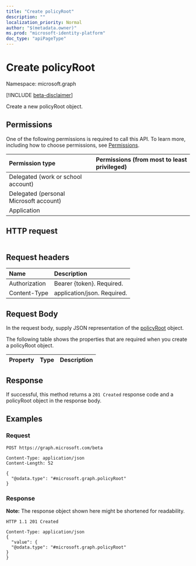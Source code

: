 ```yaml
---
title: "Create policyRoot"
description: ""
localization_priority: Normal
author: "$(metadata.owner)"
ms.prod: "microsoft-identity-platform"
doc_type: "apiPageType"
---
```


# Create policyRoot

Namespace: microsoft.graph

[!INCLUDE [beta-disclaimer](../../includes/beta-disclaimer.md)]

Create a new policyRoot object.

## Permissions

One of the following permissions is required to call this API. To learn more, including how to choose permissions, see [Permissions](/graph/permissions-reference).

| Permission type                        | Permissions (from most to least privileged) |
| :------------------------------------- | :------------------------------------------ |
| Delegated (work or school account)     |                                             |
| Delegated (personal Microsoft account) |                                             |
| Application                            |                                             |

## HTTP request

<!-- {
  "blockType": "ignored"
}
-->

```http

```

## Request headers

| Name          | Description                 |
| :------------ | :-------------------------- |
| Authorization | Bearer {token}. Required.   |
| Content-Type  | application/json. Required. |

## Request Body

In the request body, supply JSON representation of the [policyRoot](../resources/-policyroot.md) object.

<!-- Actions and Functions -->

<!-- CRUD Methods -->

The following table shows the properties that are required when you create a policyRoot object.

| Property | Type | Description |
| :------- | :--- | :---------- |

## Response

If successful, this method returns a `201 Created` response code and a policyRoot object in the response body.

## Examples

### Request

<!-- {
  "blockType": "request",
  "name": "create_policyroot"
}
-->

```http
POST https://graph.microsoft.com/beta

Content-Type: application/json
Content-Length: 52

{
  "@odata.type": "#microsoft.graph.policyRoot"
}

```

### Response

**Note:** The response object shown here might be shortened for readability.

<!-- {
  "blockType": "response",
  "truncated": true,
  "@odata.type": "microsoft.authMethodPolicy.policyRoot"
}
-->

```http
HTTP 1.1 201 Created

Content-Type: application/json
{
  "value": {
  "@odata.type": "#microsoft.graph.policyRoot"
}
}

```

